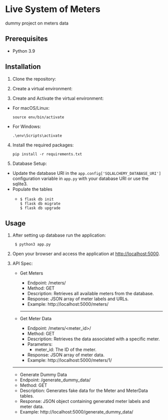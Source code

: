 # Live System of Meters

dummy project on meters data

## Prerequisites

- Python 3.9

## Installation

1. Clone the repository:

2. Create a virtual environment:


3. Create and Activate the virtual environment:

- For macOS/Linux:

  ```
  source env/bin/activate
  ```

- For Windows:

  ```
  .\env\Scripts\activate
  ```

4. Install the required packages:
    ```
    pip install -r requirements.txt
    ```

5. Database Setup:
- Update the database URI in the `app.config['SQLALCHEMY_DATABASE_URI']` configuration variable in `app.py` with your database URI or use the sqlite3.
- Populate the tables
  - ```shell
    $ flask db init
    $ flask db migrate 
    $ flask db upgrade 
    ```

## Usage

1. After setting up database run the application:
   ```shell
    $ python3 app.py
   ```
2. Open your browser and access the application at [http://localhost:5000](http://localhost:5000).
3. API Spec:
   * Get Meters 

     - Endpoint: /meters/
     - Method: GET
     - Description: Retrieves all available meters from the database.
     - Response: JSON array of meter labels and URLs.
     - Example: http://localhost:5000/meters/
     <hr>
   * Get Meter Data
   
     - Endpoint: /meters/<meter_id>/
     - Method: GET
     - Description: Retrieves the data associated with a specific meter.
     - Parameters:
       - meter_id: The ID of the meter.
     - Response: JSON array of meter data.
     - Example: http://localhost:5000/meters/1/
   <hr>
     
   * Generate Dummy Data
     
    - Endpoint: /generate_dummy_data/
     - Method: GET
     - Description: Generates fake data for the Meter and MeterData tables.
     - Response: JSON object containing generated meter labels and meter data.
     - Example: http://localhost:5000/generate_dummy_data/


